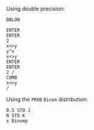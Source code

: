 
Using double precision:

```
DBLON

ENTER
ENTER
2
x<>y
y^x
x<>y
ENTER
ENTER
2 /
COMB
x<>y
/
```

Using the `PROB` `Binom` distribution:

```
0.5 STO J
N STO K
x Binomp
```
